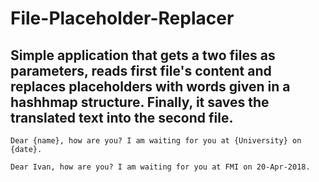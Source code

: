 # File-Placeholder-Replacer

## Simple application that gets a two files as parameters, reads first file's content and replaces placeholders with words given in a hashhmap structure. Finally, it saves the translated text into the second file.

```
Dear {name}, how are you? I am waiting for you at {University} on {date}.
```

```
Dear Ivan, how are you? I am waiting for you at FMI on 20-Apr-2018.
```